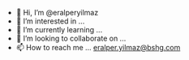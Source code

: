 - 👋 Hi, I’m @eralperyilmaz
- 👀 I’m interested in ...
- 🌱 I’m currently learning ...
- 💞️ I’m looking to collaborate on ...
- 📫 How to reach me ... eralper.yilmaz@bshg.com

<!---
eralperyilmaz/eralperyilmaz is a ✨ special ✨ repository because its `README.md` (this file) appears on your GitHub profile.
You can click the Preview link to take a look at your changes.
--->
